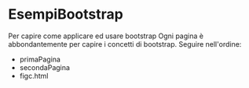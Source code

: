 # EsempiBootstrap

Per capire come applicare ed usare bootstrap
Ogni pagina è abbondantemente per capire i concetti di bootstrap. Seguire nell'ordine:

- primaPagina
- secondaPagina
- figc.html

